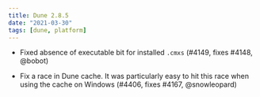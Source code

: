 ```yaml
---
title: Dune 2.8.5
date: "2021-03-30"
tags: [dune, platform]
---
```


- Fixed absence of executable bit for installed `.cmxs` (#4149, fixes #4148, @bobot)

- Fix a race in Dune cache. It was particularly easy to hit this race when using
  the cache on Windows (#4406, fixes #4167, @snowleopard)